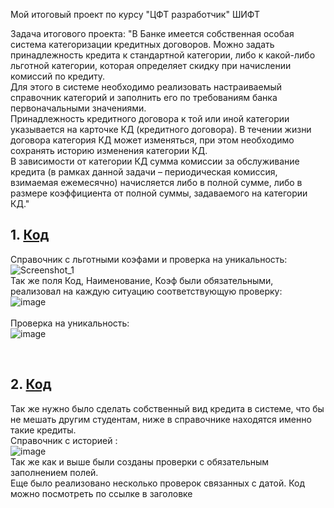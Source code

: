 Мой итоговый проект по курсу "ЦФТ разработчик" ШИФТ

Задача итогового проекта:
"В Банке имеется собственная особая система категоризации кредитных договоров. Можно задать принадлежность кредита к стандартной категории, либо к какой-либо льготной категории, которая определяет скидку при начислении комиссий по кредиту.
<br>
Для этого в системе необходимо реализовать настраиваемый справочник категорий и заполнить его по требованиям банка первоначальными значениями.
<br>
Принадлежность кредитного договора к той или иной категории указывается на карточке КД (кредитного договора). В течении жизни договора категория КД может изменяться, при этом необходимо сохранять историю изменения категории КД.
<br>
В зависимости от категории КД сумма комиссии за обслуживание кредита (в рамках данной задачи – периодическая комиссия, взимаемая ежемесячно) начисляется либо в полной сумме, либо в размере коэффициента от полной суммы, задаваемого на категории КД."




## 1. <a href="https://github.com/phello57/cftdevelop/blob/main/S38_KREDIT_LOAN/NEW_AUTO.plp">Код<a/> 
Справочник с льготными коэфами и проверка на уникальность:<br>
![Screenshot_1](https://user-images.githubusercontent.com/103268341/214564517-2c363cd0-33ad-4d4c-a2e8-8dcc0329a783.png)
<br>
Так же поля Код, Наименование, Коэф были обязательными, реализовал на каждую ситуацию соответствующую проверку:
<br>![image](https://user-images.githubusercontent.com/103268341/214564160-b1c90832-9488-4958-aa62-6cf54c8e3f70.png)
<br><br>
Проверка на уникальность:
<br>![image](https://user-images.githubusercontent.com/103268341/214564877-879c455f-5fb0-4d7a-ab1b-34ab70529cde.png)

<br>

## 2. <a href="https://github.com/phello57/cftdevelop/blob/main/S38_KREDIT_LOAN/NEW_AUTO.plp">Код<a/> 
Так же нужно было сделать собственный вид кредита в системе, что бы не мешать другим студентам, ниже в справочнике находятся именно такие кредиты.
<br>Справочник с историей :
<br>![image](https://user-images.githubusercontent.com/103268341/214565714-c971a9e9-614f-4dca-bf5b-199216cef0b4.png)
<br> Так же как и выше были созданы проверки с обязательным заполнением полей. 
<br> Еще было реализовано несколько проверок связанных с датой. Код можно посмотреть по ссылке в заголовке
